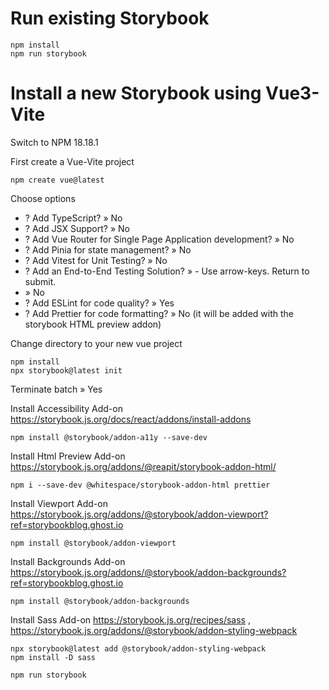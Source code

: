 # Run existing Storybook

```
npm install
npm run storybook
```

# Install a new Storybook using Vue3-Vite

Switch to NPM 18.18.1

First create a Vue-Vite project
```
npm create vue@latest
```
Choose options
- ? Add TypeScript? » No
- ? Add JSX Support? » No
- ? Add Vue Router for Single Page Application development? » No
- ? Add Pinia for state management? » No
- ? Add Vitest for Unit Testing? » No
- ? Add an End-to-End Testing Solution? » - Use arrow-keys. Return to submit.
- » No
- ? Add ESLint for code quality? » Yes
- ? Add Prettier for code formatting? » No (it will be added with the storybook HTML preview addon)

Change directory to your new vue project
```
npm install
npx storybook@latest init
```
Terminate batch » Yes

Install Accessibility Add-on https://storybook.js.org/docs/react/addons/install-addons
```
npm install @storybook/addon-a11y --save-dev
```

Install Html Preview Add-on https://storybook.js.org/addons/@reapit/storybook-addon-html/
```
npm i --save-dev @whitespace/storybook-addon-html prettier
```

Install Viewport Add-on https://storybook.js.org/addons/@storybook/addon-viewport?ref=storybookblog.ghost.io
```
npm install @storybook/addon-viewport
```

Install Backgrounds Add-on https://storybook.js.org/addons/@storybook/addon-backgrounds?ref=storybookblog.ghost.io
```
npm install @storybook/addon-backgrounds
```

Install Sass Add-on https://storybook.js.org/recipes/sass , https://storybook.js.org/addons/@storybook/addon-styling-webpack
```
npx storybook@latest add @storybook/addon-styling-webpack
npm install -D sass
```
```
npm run storybook
```

